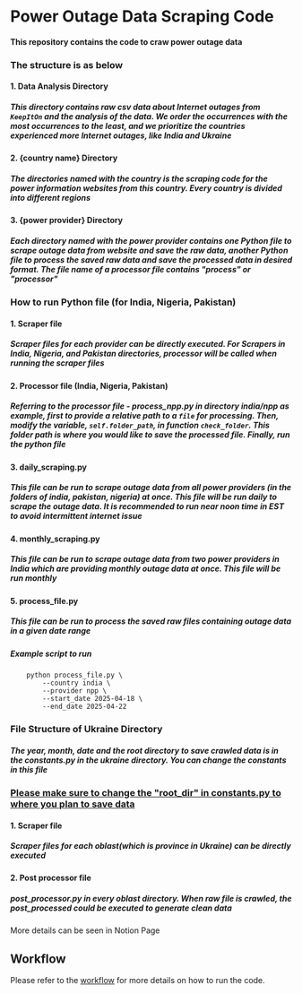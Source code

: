 # Power Outage Data Scraping Code

#### This repository contains the code to craw power outage data

### The structure is as below

#### 1. Data Analysis Directory

##### This directory contains raw csv data about Internet outages from `KeepItOn` and the analysis of the data. We order the occurrences with the most occurrences to the least, and we prioritize the countries experienced more Internet outages, like India and Ukraine

#### 2. {country name} Directory

##### The directories named with the country is the scraping code for the power information websites from this country. Every country is divided into different regions

#### 3. {power provider} Directory

##### Each directory named with the power provider contains one Python file to scrape outage data from website and save the raw data, another Python file to process the saved raw data and save the processed data in desired format. The file name of a processor file contains "process" or "processor"

### How to run Python file (for India, Nigeria, Pakistan)

#### 1. Scraper file

##### Scraper files for each provider can be directly executed. For Scrapers in India, Nigeria, and Pakistan directories, processor will be called when running the scraper files

#### 2. Processor file (India, Nigeria, Pakistan)

##### Referring to the processor file - process_npp.py in directory india/npp as example, first to provide a relative path to a `file` for processing. Then, modify the variable, `self.folder_path`, in function `check_folder`. This folder path is where you would like to save the processed file. Finally, run the python file

#### 3. daily_scraping.py

##### This file can be run to scrape outage data from all power providers (in the folders of india, pakistan, nigeria) at once. This file will be run daily to scrape the outage data. It is recommended to run near noon time in EST to avoid intermittent internet issue

#### 4. monthly_scraping.py

##### This file can be run to scrape outage data from two power providers in India which are providing monthly outage data at once. This file will be run monthly

#### 5. process_file.py

##### This file can be run to process the saved raw files containing outage data in a given date range

##### Example script to run

        python process_file.py \
            --country india \
            --provider npp \
            --start_date 2025-04-18 \
            --end_date 2025-04-22

### File Structure of Ukraine Directory

##### The year, month, date and the root directory to save crawled data is in the constants.py in the ukraine directory. You can change the constants in this file

### <u> Please make sure to change the "root_dir" in constants.py to where you plan to save data </u>

#### 1. Scraper file

##### Scraper files for each oblast(which is province in Ukraine) can be directly executed

#### 2. Post processor file

##### post_processor.py in every oblast directory. When raw file is crawled, the post_processed could be executed to generate clean data

More details can be seen in Notion Page

## Workflow

Please refer to the [workflow](/docs/workflow.md) for more details on how to run the code.
